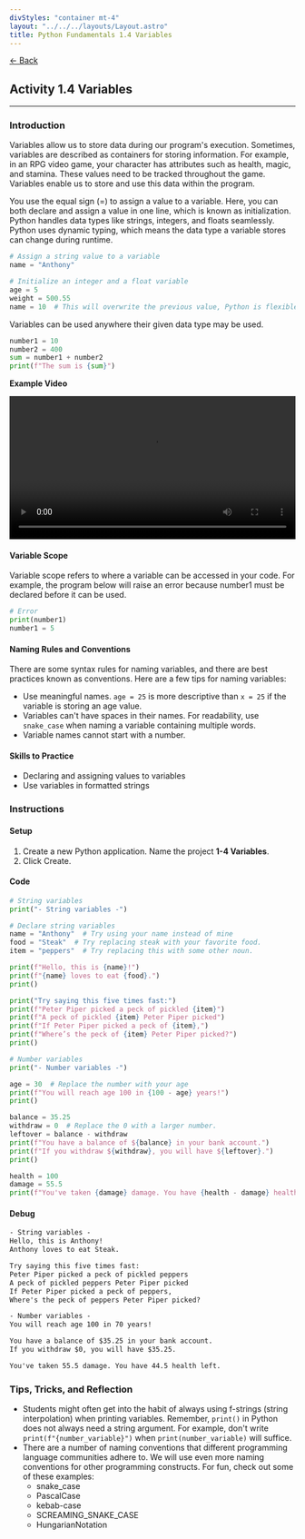 ```yaml
---
divStyles: "container mt-4"
layout: "../../../layouts/Layout.astro"
title: Python Fundamentals 1.4 Variables
---
```


[← Back](/python-fundamentals/)

## Activity 1.4 Variables

---

### Introduction

Variables allow us to store data during our program's execution. Sometimes, variables are described as containers for storing information. For example, in an RPG video game, your character has attributes such as health, magic, and stamina. These values need to be tracked throughout the game. Variables enable us to store and use this data within the program.

You use the equal sign (=) to assign a value to a variable. Here, you can both declare and assign a value in one line, which is known as initialization. Python handles data types like strings, integers, and floats seamlessly. Python uses dynamic typing, which means the data type a variable stores can change during runtime.

```python
# Assign a string value to a variable
name = "Anthony"

# Initialize an integer and a float variable
age = 5
weight = 500.55
name = 10  # This will overwrite the previous value, Python is flexible like that
```

Variables can be used anywhere their given data type may be used.

```python
number1 = 10
number2 = 400
sum = number1 + number2
print(f"The sum is {sum}")
```

**Example Video**

<video src="/courses/python-fundamentals/variables-animation.mp4" controls style="width: 100%; max-width: 640px;"></video>

#### Variable Scope

Variable scope refers to where a variable can be accessed in your code. For example, the program below will raise an error because number1 must be declared before it can be used.

```python
# Error
print(number1)
number1 = 5
```

#### Naming Rules and Conventions

There are some syntax rules for naming variables, and there are best practices known as conventions. Here are a few tips for naming variables:

- Use meaningful names. `age = 25` is more descriptive than `x = 25` if the variable is storing an age value.
- Variables can't have spaces in their names. For readability, use `snake_case` when naming a variable containing multiple words.
- Variable names cannot start with a number.

#### Skills to Practice

- Declaring and assigning values to variables
- Use variables in formatted strings

### Instructions

#### Setup

1. Create a new Python application. Name the project **1-4 Variables**.
2. Click Create.

#### Code

```python
# String variables
print("- String variables -")

# Declare string variables
name = "Anthony"  # Try using your name instead of mine
food = "Steak"  # Try replacing steak with your favorite food.
item = "peppers"  # Try replacing this with some other noun.

print(f"Hello, this is {name}!")
print(f"{name} loves to eat {food}.")
print()

print("Try saying this five times fast:")
print(f"Peter Piper picked a peck of pickled {item}")
print(f"A peck of pickled {item} Peter Piper picked")
print(f"If Peter Piper picked a peck of {item},")
print(f"Where’s the peck of {item} Peter Piper picked?")
print()

# Number variables
print("- Number variables -")

age = 30  # Replace the number with your age
print(f"You will reach age 100 in {100 - age} years!")
print()

balance = 35.25
withdraw = 0  # Replace the 0 with a larger number.
leftover = balance - withdraw
print(f"You have a balance of ${balance} in your bank account.")
print(f"If you withdraw ${withdraw}, you will have ${leftover}.")
print()

health = 100
damage = 55.5
print(f"You've taken {damage} damage. You have {health - damage} health left.")
```

#### Debug

```txt
- String variables -
Hello, this is Anthony!
Anthony loves to eat Steak.

Try saying this five times fast:
Peter Piper picked a peck of pickled peppers
A peck of pickled peppers Peter Piper picked
If Peter Piper picked a peck of peppers,
Where's the peck of peppers Peter Piper picked?

- Number variables -
You will reach age 100 in 70 years!

You have a balance of $35.25 in your bank account.
If you withdraw $0, you will have $35.25.

You've taken 55.5 damage. You have 44.5 health left.
```

### Tips, Tricks, and Reflection

- Students might often get into the habit of always using f-strings (string interpolation) when printing variables. Remember, `print()` in Python does not always need a string argument. For example, don't write `print(f"{number_variable}")` when `print(number_variable)` will suffice.
- There are a number of naming conventions that different programming language communities adhere to. We will use even more naming conventions for other programming constructs. For fun, check out some of these examples:
    - snake_case
    - PascalCase
    - kebab-case
    - SCREAMING_SNAKE_CASE
    - HungarianNotation